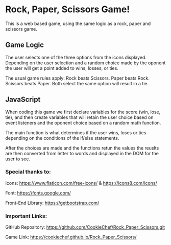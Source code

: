 # Rock, Paper, Scissors Game!

This is a web based game, using the same logic as a rock, paper and scissors game. 

## Game Logic

The user selects one of the three options from the icons displayed. Depending on the user selection and a random choice made by the oponent the user will get a point added to wins, losses, or ties. 

The usual game rules apply: 
    Rock beats Scissors.
    Paper beats Rock.
    Scissors beats Paper. 
    Both select the same option will result in a tie.

## JavaScript

When coding this game we first declare variables for the score (win, lose, tie), and then create variables that will retain the user choice based on event listeners and the oponent choice based on a random math function. 

The main function is what determines if the user wins, loses or ties depending on the conditions of the if/else statements.

After the choices are made and the functions retun the values the reuslts are then converted from letter to words and displayed in the DOM for the user to see.

### Special thanks to:

Icons:
https://www.flaticon.com/free-icons/ & https://icons8.com/icons/ 

Font:
https://fonts.google.com/

Front-End Library:
https://getbootstrap.com/

### Important Links:

GitHub Repository: https://github.com/CookieChef/Rock_Paper_Scissors.git

Game Link: https://cookiechef.github.io/Rock_Paper_Scissors/


